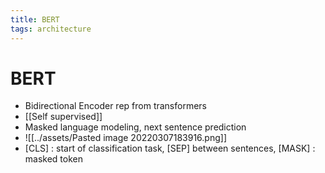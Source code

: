 ```yaml
---
title: BERT
tags: architecture
---
```


# BERT
- Bidirectional Encoder rep from transformers
- [[Self supervised]]
- Masked language modeling, next sentence prediction
- ![[../assets/Pasted image 20220307183916.png]]
- [CLS] : start of classification task, [SEP] between sentences, [MASK] : masked token












































